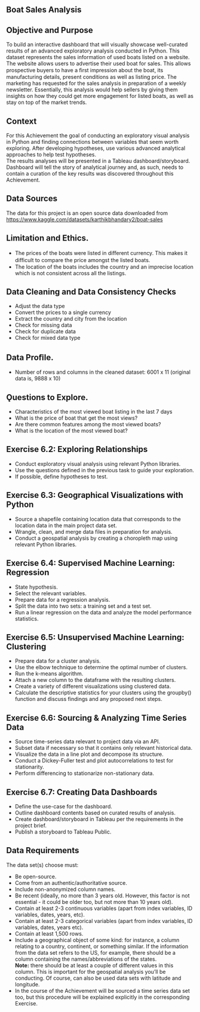 ## Boat Sales Analysis
 ## Objective and Purpose
To build an interactive dashboard that will visually showcase well-curated results of an advanced exploratory analysis conducted in Python. 
This dataset represents the sales information of used boats listed on a website. The website allows users to advertise their used boat for sales. This allows prospective buyers to have a ﬁrst impression about the boat, its manufacturing details, present conditions as well as listing price. The marketing has requested for the sales analysis in preparation of a weekly newsletter. Essentially, this analysis would help sellers by giving them insights on how they could get more engagement for listed
boats, as well as stay on top of the market trends.  

## Context  
For this Achievement the goal of conducting an exploratory visual analysis in Python and finding connections between variables that seem worth exploring. After developing hypotheses, use various advanced analytical approaches to help test hypotheses.  
The results analyses will be presented in a Tableau dashboard/storyboard. Dashboard will tell the story of analytical journey and, as such, needs to contain a curation of the key results was discovered throughout this Achievement.  

## Data Sources  
The data for this project is an open source data downloaded from https://www.kaggle.com/datasets/karthikbhandary2/boat-sales  

## Limitation and Ethics. 
-	The prices of the boats were listed in diﬀerent currency. This makes it diﬃcult to compare the price amongst the listed boats.  
-	The location of the boats includes the country and an imprecise location which is not consistent across all the listings.  

## Data Cleaning and Data Consistency Checks  
-	Adjust the data type  
-	Convert the prices to a single currency  
-	Extract the country and city from the location  
-	Check for missing data  
-	Check for duplicate data  
-	Check for mixed data type  

## Data Proﬁle. 
-	Number of rows and columns in the cleaned dataset: 6001 x 11 (original data is, 9888 x 10)  

## Ǫuestions to Explore. 
-	Characteristics of the most viewed boat listing in the last 7 days  
-	What is the price of boat that get the most views?  
-	Are there common features among the most viewed boats?  
-	What is the location of the most viewed boat?  

## Exercise 6.2: Exploring Relationships  
- Conduct exploratory visual analysis using relevant Python libraries.  
- Use the questions defined in the previous task to guide your exploration.  
- If possible, define hypotheses to test.  

## Exercise 6.3: Geographical Visualizations with Python  
- Source a shapefile containing location data that corresponds to the location data in the main project data set.  
- Wrangle, clean, and merge data files in preparation for analysis.  
- Conduct a geospatial analysis by creating a choropleth map using relevant Python libraries.  

## Exercise 6.4: Supervised Machine Learning: Regression  
- State hypothesis.  
- Select the relevant variables.  
- Prepare data for a regression analysis.  
- Split the data into two sets: a training set and a test set.  
- Run a linear regression on the data and analyze the model performance statistics.  

## Exercise 6.5: Unsupervised Machine Learning: Clustering  
- Prepare data for a cluster analysis.  
- Use the elbow technique to determine the optimal number of clusters.  
- Run the k-means algorithm.  
- Attach a new column to the dataframe with the resulting clusters.  
- Create a variety of different visualizations using clustered data.  
- Calculate the descriptive statistics for your clusters using the groupby() function and discuss findings and any proposed next steps. 

## Exercise 6.6: Sourcing & Analyzing Time Series Data  
- Source time-series data relevant to project data via an API.  
- Subset data if necessary so that it contains only relevant historical data.  
- Visualize the data in a line plot and decompose its structure.  
- Conduct a Dickey-Fuller test and plot autocorrelations to test for stationarity.  
- Perform differencing to stationarize non-stationary data. 

## Exercise 6.7: Creating Data Dashboards  
- Define the use-case for the dashboard.  
- Outline dashboard contents based on curated results of analysis.  
- Create dashboard/storyboard in Tableau per the requirements in the project brief.  
- Publish a storyboard to Tableau Public.  

## Data Requirements
The data set(s) choose must:  
- Be open-source.  
- Come from an authentic/authoritative source.  
- Include non-anonymized column names.  
- Be recent (ideally, no more than 3 years old. However, this factor is not essential - it could be older too, but not more than 10 years old).  
- Contain at least 2-3 continuous variables (apart from index variables, ID variables, dates, years, etc).  
- Contain at least 2-3 categorical variables (apart from index variables, ID variables, dates, years etc).  
- Contain at least 1,500 rows.  
- Include a geographical object of some kind: for instance, a column relating to a country, continent, or something similar. If the information from the data set refers to the US, for example, there should be a column containing the names/abbreviations of the states.  
**Note:** there should be at least a couple of different values in this column. This is important for the geospatial analysis you’ll be conducting. Of course, can also be used data sets with latitude and longitude.  
- In the course of the Achievement will be sourced a time series data set too, but this procedure will be explained explicitly in the corresponding Exercise.  
